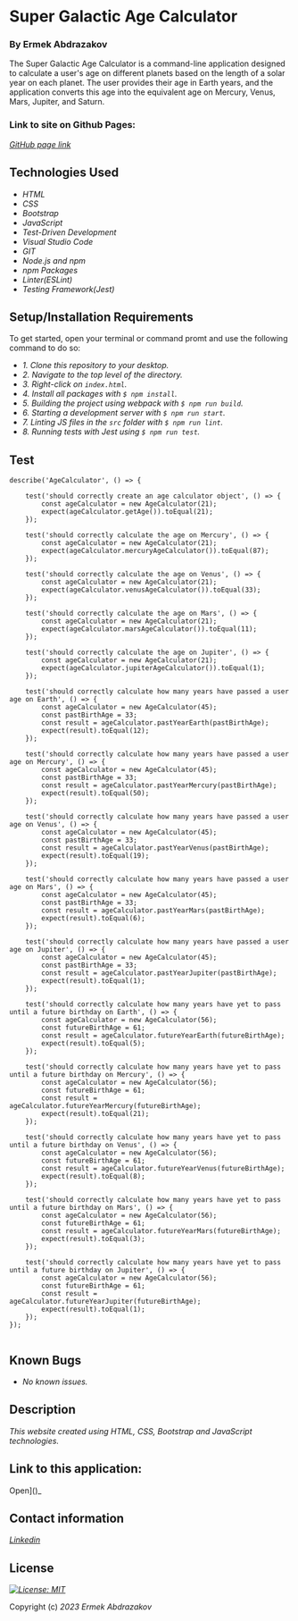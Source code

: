 # Super Galactic Age Calculator

<h3>By Ermek Abdrazakov</h3>

<p>The Super Galactic Age Calculator is a command-line application designed to calculate a user's age on different planets based on the length of a solar year on each planet. The user provides their age in Earth years, and the application converts this age into the equivalent age on Mercury, Venus, Mars, Jupiter, and Saturn.</p>

<h3> Link to site on Github Pages:</h3>

_[GitHub page link]([https://github.com/Eabdraza](https://github.com/Eabdrazakov/Galactic-Age-Calculator))_


## Technologies Used
* _HTML_
* _CSS_
* _Bootstrap_
* _JavaScript_
* _Test-Driven Development_
* _Visual Studio Code_
* _GIT_
* _Node.js and npm_
* _npm Packages_
* _Linter(ESLint)_
* _Testing Framework(Jest)_


## Setup/Installation Requirements

<p>To get started, open your terminal or command promt and use the following command to do so:</p>

* _1. Clone this repository to your desktop._
* _2. Navigate to the top level of the directory._
* _3. Right-click on `index.html`._
* _4. Install all packages with `$ npm install`._
* _5. Building the project using webpack with `$ npm run build`._
* _6. Starting a development server with `$ npm run start`._
* _7. Linting JS files in the `src` folder with `$ npm run lint`._
* _8. Running tests with Jest using `$ npm run test`._

## Test 

```
describe('AgeCalculator', () => {

    test('should correctly create an age calculator object', () => {
        const ageCalculator = new AgeCalculator(21);
        expect(ageCalculator.getAge()).toEqual(21);
    });

    test('should correctly calculate the age on Mercury', () => {
        const ageCalculator = new AgeCalculator(21);
        expect(ageCalculator.mercuryAgeCalculator()).toEqual(87);
    });

    test('should correctly calculate the age on Venus', () => {
        const ageCalculator = new AgeCalculator(21);
        expect(ageCalculator.venusAgeCalculator()).toEqual(33);
    });

    test('should correctly calculate the age on Mars', () => {
        const ageCalculator = new AgeCalculator(21);
        expect(ageCalculator.marsAgeCalculator()).toEqual(11);
    });

    test('should correctly calculate the age on Jupiter', () => {
        const ageCalculator = new AgeCalculator(21);
        expect(ageCalculator.jupiterAgeCalculator()).toEqual(1);
    });

    test('should correctly calculate how many years have passed a user age on Earth', () => {
        const ageCalculator = new AgeCalculator(45);
        const pastBirthAge = 33;
        const result = ageCalculator.pastYearEarth(pastBirthAge);
        expect(result).toEqual(12);
    });

    test('should correctly calculate how many years have passed a user age on Mercury', () => {
        const ageCalculator = new AgeCalculator(45);
        const pastBirthAge = 33;
        const result = ageCalculator.pastYearMercury(pastBirthAge);
        expect(result).toEqual(50);
    });

    test('should correctly calculate how many years have passed a user age on Venus', () => {
        const ageCalculator = new AgeCalculator(45);
        const pastBirthAge = 33;
        const result = ageCalculator.pastYearVenus(pastBirthAge);
        expect(result).toEqual(19);
    });

    test('should correctly calculate how many years have passed a user age on Mars', () => {
        const ageCalculator = new AgeCalculator(45);
        const pastBirthAge = 33;
        const result = ageCalculator.pastYearMars(pastBirthAge);
        expect(result).toEqual(6);
    });

    test('should correctly calculate how many years have passed a user age on Jupiter', () => {
        const ageCalculator = new AgeCalculator(45);
        const pastBirthAge = 33;
        const result = ageCalculator.pastYearJupiter(pastBirthAge);
        expect(result).toEqual(1);
    });

    test('should correctly calculate how many years have yet to pass until a future birthday on Earth', () => {
        const ageCalculator = new AgeCalculator(56);
        const futureBirthAge = 61;
        const result = ageCalculator.futureYearEarth(futureBirthAge);
        expect(result).toEqual(5);
    });

    test('should correctly calculate how many years have yet to pass until a future birthday on Mercury', () => {
        const ageCalculator = new AgeCalculator(56);
        const futureBirthAge = 61;
        const result = ageCalculator.futureYearMercury(futureBirthAge);
        expect(result).toEqual(21);
    });

    test('should correctly calculate how many years have yet to pass until a future birthday on Venus', () => {
        const ageCalculator = new AgeCalculator(56);
        const futureBirthAge = 61;
        const result = ageCalculator.futureYearVenus(futureBirthAge);
        expect(result).toEqual(8);
    });

    test('should correctly calculate how many years have yet to pass until a future birthday on Mars', () => {
        const ageCalculator = new AgeCalculator(56);
        const futureBirthAge = 61;
        const result = ageCalculator.futureYearMars(futureBirthAge);
        expect(result).toEqual(3);
    });

    test('should correctly calculate how many years have yet to pass until a future birthday on Jupiter', () => {
        const ageCalculator = new AgeCalculator(56);
        const futureBirthAge = 61;
        const result = ageCalculator.futureYearJupiter(futureBirthAge);
        expect(result).toEqual(1);
    });
});


```
## Known Bugs
* _No known issues._

## Description

_This website created using HTML, CSS, Bootstrap and JavaScript technologies._

## Link to this application:

Open]()_

## Contact information

_[Linkedin](https://www.linkedin.com/in/ermek-abdrazakov-3b9301275/)_

## License

_[![License: MIT](https://img.shields.io/badge/License-MIT-yellow.svg)](https://en.wikipedia.org/wiki/MIT_License)_


Copyright (c) _2023_ _Ermek Abdrazakov_
